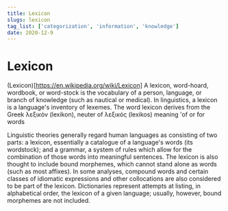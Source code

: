 ```yaml
---
title: Lexicon
slugs: lexicon
tag_list: ['categorization', 'information', 'knowledge']
date: 2020-12-9
---
```


# Lexicon


(Lexicon)[https://en.wikipedia.org/wiki/Lexicon]
A lexicon, word-hoard, wordbook, or word-stock is the vocabulary of a person, language, or branch of knowledge (such as nautical or medical). In linguistics, a lexicon is a language's inventory of lexemes. The word lexicon derives from the Greek λεξικόν (lexikon), neuter of λεξικός (lexikos) meaning 'of or for words

Linguistic theories generally regard human languages as consisting of two parts: a lexicon, essentially a catalogue of a language's words (its wordstock); and a grammar, a system of rules which allow for the combination of those words into meaningful sentences. The lexicon is also thought to include bound morphemes, which cannot stand alone as words (such as most affixes). In some analyses, compound words and certain classes of idiomatic expressions and other collocations are also considered to be part of the lexicon. Dictionaries represent attempts at listing, in alphabetical order, the lexicon of a given language; usually, however, bound morphemes are not included.